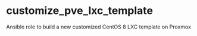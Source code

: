# customize_pve_lxc_template
Ansible role to build a new customized CentOS 8 LXC template on Proxmox

